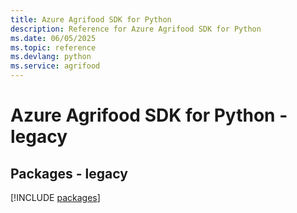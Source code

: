 ```yaml
---
title: Azure Agrifood SDK for Python
description: Reference for Azure Agrifood SDK for Python
ms.date: 06/05/2025
ms.topic: reference
ms.devlang: python
ms.service: agrifood
---
```

# Azure Agrifood SDK for Python - legacy
## Packages - legacy
[!INCLUDE [packages](agrifood-index.md)]